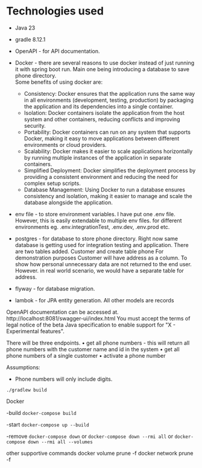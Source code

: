 # Technologies used

* Java 23
* gradle 8.12.1
* OpenAPI - for API documentation.
* Docker - there are several reasons to use docker instead of just running it with spring boot run. Main one being introducing a database to save phone directory.    
       Some benefits of using docker are:
               
    * Consistency: Docker ensures that the application runs the same way in all environments (development, testing, production) by packaging the application and its dependencies into a single container.
    * Isolation: Docker containers isolate the application from the host system and other containers, reducing conflicts and improving security.  
    * Portability: Docker containers can run on any system that supports Docker, making it easy to move applications between different environments or cloud providers.  
    * Scalability: Docker makes it easier to scale applications horizontally by running multiple instances of the application in separate containers.  
    * Simplified Deployment: Docker simplifies the deployment process by providing a consistent environment and reducing the need for complex setup scripts.  
    * Database Management: Using Docker to run a database ensures consistency and isolation, making it easier to manage and scale the database alongside the application.
* env file - to store environment variables. I have put one .env file. However, this is easily extendable to multiple env files. for different environments eg. .env.integrationTest, .env.dev, .env.prod etc.
* postgres - for database to store phone directory. Right now same database is getting used for integration testing and application. 
           There are two tables added. Customer and create table phone
  For demonstration purposes Customer will have address as a column. To show how personal unnecessary data are not returned to the end user. However. in real world scenario, we would have a separate table for address.
* flyway - for database migration.
* lambok - for JPA entity generation. All other models are records

OpenAPI documentation can be accessed at.
http://localhost:8081/swagger-ui/index.html
You must accept the terms of legal notice of the beta Java specification to enable support for "X - Experimental features".

There will be three endpoints.
• get all phone numbers - this will return all phone numbers with the customer name and id in the system
• get all phone numbers of a single customer
• activate a phone number


Assumptions:
* Phone numbers will only include digits.

`./gradlew build`

Docker

-build
`docker-compose build`

-start
`docker-compose up --build`

-remove
`docker-compose down`
or
`docker-compose down --rmi all`
or
`docker-compose down --rmi all --volumes`

other supportive commands
docker volume prune -f
docker network prune -f  


